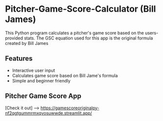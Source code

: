 # Pitcher-Game-Score-Calculator (Bill James)
This Python program calculates a pitcher's game score based on the users-provided stats. 
The GSC equation used for this app is the original formula created by Bill James


## Features
- Interactive user input
- Calculates game score based on Bill Jame's formula
- Simple and beginner friendly

## Pitcher Game Score App

[Check it out] --> https://gamescoreoriginalpy-nf2qgtgummrmxqvosuwwde.streamlit.app/
